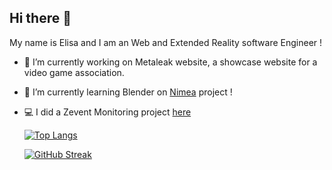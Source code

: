 ## Hi there 👋
My name is Elisa and I am an Web and Extended Reality software Engineer !
- 🔭 I’m currently working on Metaleak website, a showcase website for a video game association.
- 🌱 I’m currently learning Blender on [Nimea](https://github.com/elisagrlh/Nimea) project !
- 💻 I did a Zevent Monitoring project [here](https://monitzevent.fly.dev/)

  [![Top Langs](https://github-readme-stats.vercel.app/api/top-langs/?username=elisagrlh&layout=compact&theme=dark&hide_border=true)](https://github.com/anuraghazra/github-readme-stats)
  
  [![GitHub Streak](https://streak-stats.demolab.com/?user=elisagrlh&theme=dark&hide_border=true)](https://git.io/streak-stats)

  



<!--
**elisagrlh/elisagrlh** is a ✨ _special_ ✨ repository because its `README.md` (this file) appears on your GitHub profile.

Here are some ideas to get you started:

- 🔭 I’m currently working on ...
- 🌱 I’m currently learning ...
- 👯 I’m looking to collaborate on ...
- 🤔 I’m looking for help with ...
- 💬 Ask me about ...
- 📫 How to reach me: ...
- 😄 Pronouns: ...
- ⚡ Fun fact: ...
-->

